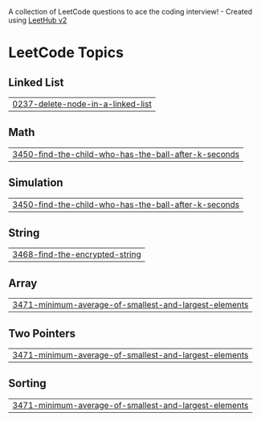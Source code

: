 A collection of LeetCode questions to ace the coding interview! - Created using [LeetHub v2](https://github.com/arunbhardwaj/LeetHub-2.0)
<!---LeetCode Topics Start-->
# LeetCode Topics
## Linked List
|  |
| ------- |
| [0237-delete-node-in-a-linked-list](https://github.com/siddhant-sri/LeetCode/tree/master/0237-delete-node-in-a-linked-list) |
## Math
|  |
| ------- |
| [3450-find-the-child-who-has-the-ball-after-k-seconds](https://github.com/siddhant-sri/LeetCode/tree/master/3450-find-the-child-who-has-the-ball-after-k-seconds) |
## Simulation
|  |
| ------- |
| [3450-find-the-child-who-has-the-ball-after-k-seconds](https://github.com/siddhant-sri/LeetCode/tree/master/3450-find-the-child-who-has-the-ball-after-k-seconds) |
## String
|  |
| ------- |
| [3468-find-the-encrypted-string](https://github.com/siddhant-sri/LeetCode/tree/master/3468-find-the-encrypted-string) |
## Array
|  |
| ------- |
| [3471-minimum-average-of-smallest-and-largest-elements](https://github.com/siddhant-sri/LeetCode/tree/master/3471-minimum-average-of-smallest-and-largest-elements) |
## Two Pointers
|  |
| ------- |
| [3471-minimum-average-of-smallest-and-largest-elements](https://github.com/siddhant-sri/LeetCode/tree/master/3471-minimum-average-of-smallest-and-largest-elements) |
## Sorting
|  |
| ------- |
| [3471-minimum-average-of-smallest-and-largest-elements](https://github.com/siddhant-sri/LeetCode/tree/master/3471-minimum-average-of-smallest-and-largest-elements) |
<!---LeetCode Topics End-->